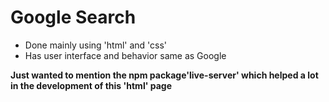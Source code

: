 # Google Search

- Done mainly using 'html' and 'css'
- Has user interface and behavior same as Google

__Just wanted to mention the npm package'live-server' 
which helped a lot in the development of this 'html' 
page__
